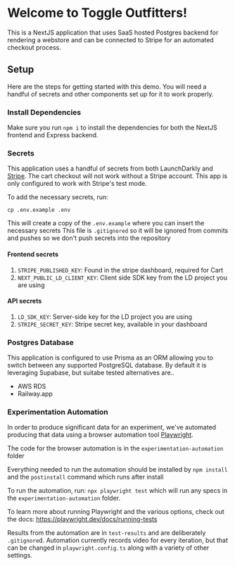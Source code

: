 # Welcome to Toggle Outfitters!

This is a NextJS application that uses SaaS hosted Postgres backend for rendering a webstore and can be connected to Stripe for an automated checkout process.

## Setup

Here are the steps for getting started with this demo. You will need a handful of secrets and other components set up for it to work properly.

### Install Dependencies

Make sure you run `npm i` to install the dependencies for both the NextJS frontend and Express backend.

### Secrets

This application uses a handful of secrets from both LaunchDarkly and [Stripe](https://www.stripe.com). 
The cart checkout will not work without a Stripe account. This app is only configured to work with Stripe's test mode.

To add the necessary secrets, run:
```shell
cp .env.example .env
```

This will create a copy of the `.env.example` where you can insert the necessary secrets
This file is `.gitignored` so it will be ignored from commits and pushes so we don't push secrets into the repository

#### Frontend secrets

1. `STRIPE_PUBLISHED_KEY`: Found in the stripe dashboard, required for Cart
2. `NEXT_PUBLIC_LD_CLIENT_KEY`: Client side SDK key from the LD project you are using

#### API secrets

1. `LD_SDK_KEY`: Server-side key for the LD project you are using
2. `STRIPE_SECRET_KEY`: Stripe secret key, available in your dashboard

### Postgres Database

This application is configured to use Prisma as an ORM allowing you to switch between any supported PostgreSQL database. By default it is leveraging Supabase, but suitabe tested alternatives are.. 
 - AWS RDS 
 - Railway.app 

### Experimentation Automation

In order to produce significant data for an experiment, we've automated producing that data using a browser automation tool [Playwright](https://playwright.dev/).

The code for the browser automation is in the `experimentation-automation` folder

Everything needed to run the automation should be installed by `npm install` and the `postinstall` command which runs after install

To run the automation, run: `npx playwright test` which will run any specs in the `experimentation-automation` folder.

To learn more about running Playwright and the various options, check out the docs: https://playwright.dev/docs/running-tests

Results from the automation are in `test-results` and are deliberately `.gitignore`d. Automation currently records video for every iteration, but that can be changed in `playwright.config.ts` along with a variety of other settings.
